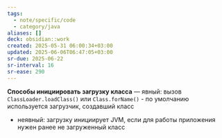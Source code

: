 ```yaml
---
tags:
  - note/specific/code
  - category/java
aliases: []
deck: obsidian::work
created: 2025-05-31 06:00:34+03:00
updated: 2025-06-06T06:47:05+03:00
sr-due: 2025-06-22
sr-interval: 16
sr-ease: 290
---
```


**Способы инициировать загрузку класса**
—
явный: вызов `ClassLoader.loadClass()` или `Class.forName()`
	- по умолчанию используется загрузчик, создавший класс
- неявный: загрузку инициирует JVM, если для работы приложения нужен ранее не загруженный класс
